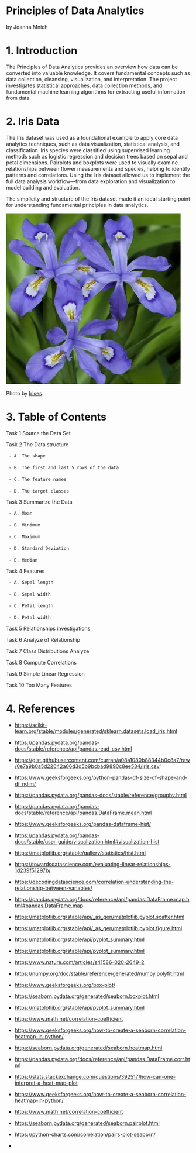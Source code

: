 # Principles of Data Analytics

by Joanna Mnich

# 1. Introduction

The Principles of Data Analytics provides an overview how data can be converted into valuable knowledge. 
It covers fundamental concepts such as data collection, cleansing, visualization, and interpretation.
The project investigates statistical approaches, data collection methods, and fundamental machine learning algorithms for extracting useful information from data. 


# 2. Iris Data

The Iris dataset was used as a foundational example to apply core data analytics techniques, such as data visualization, statistical analysis, and classification.
Iris species were classified using supervised learning methods such as logistic regression and decision trees based on sepal and petal dimensions.
Pairplots and boxplots were used to visually examine relationships between flower measurements and species, helping to identify patterns and correlations.
Using the Iris dataset allowed us to implement the full data analysis workflow—from data exploration and visualization to model building and evaluation.

The simplicity and structure of the Iris dataset made it an ideal starting point for understanding fundamental principles in data analytics.

![ Iris](images/iris2.png)

Photo by <a href="https://www.thespruce.com/irises-for-flower-garden-1315808/" rel="nofollow">Irises</a>.</p> 

# 3. Table of Contents

Task 1  Source the Data Set

Task 2  The Data structure

     - A. The shape
     
     - B. The first and last 5 rows of the data
     
     - C. The feature names
     
     - D. The target classes
     
Task 3  Summarize the Data

     - A. Mean
     
     - B. Minimum
     
     - C. Maximum
     
     - D. Standard Deviation
     
     - E. Median
     
Task 4  Features

     - A. Sepal length
     
     - B. Sepal width
     
     - C. Petal length
     
     - D. Petal width
     
Task 5  Relationships investigations

Task 6  Analyze of Relationship

Task 7  Class Distributions Analyze

Task 8  Compute Correlations

Task 9  Simple Linear Regression

Task 10 Too Many Features


# 4. References

- https://scikit-learn.org/stable/modules/generated/sklearn.datasets.load_iris.html
- https://pandas.pydata.org/pandas-docs/stable/reference/api/pandas.read_csv.html
- https://gist.githubusercontent.com/curran/a08a1080b88344b0c8a7/raw/0e7a9b0a5d22642a06d3d5b9bcbad9890c8ee534/iris.csv'
- https://www.geeksforgeeks.org/python-pandas-df-size-df-shape-and-df-ndim/
- https://pandas.pydata.org/pandas-docs/stable/reference/groupby.html
- https://pandas.pydata.org/pandas-docs/stable/reference/api/pandas.DataFrame.mean.html
- https://www.geeksforgeeks.org/pandas-dataframe-hist/
- https://pandas.pydata.org/pandas-docs/stable/user_guide/visualization.html#visualization-hist
- https://matplotlib.org/stable/gallery/statistics/hist.html
- https://towardsdatascience.com/evaluating-linear-relationships-1d239f51297b/
- https://decodingdatascience.com/correlation-understanding-the-relationship-between-variables/
- https://pandas.pydata.org/docs/reference/api/pandas.DataFrame.map.html#pandas.DataFrame.map
- https://matplotlib.org/stable/api/_as_gen/matplotlib.pyplot.scatter.html
- https://matplotlib.org/stable/api/_as_gen/matplotlib.pyplot.figure.html
- https://matplotlib.org/stable/api/pyplot_summary.html
- https://matplotlib.org/stable/api/pyplot_summary.html
- https://www.nature.com/articles/s41586-020-2649-2
- https://numpy.org/doc/stable/reference/generated/numpy.polyfit.html
- https://www.geeksforgeeks.org/box-plot/
- https://seaborn.pydata.org/generated/seaborn.boxplot.html
- https://matplotlib.org/stable/api/pyplot_summary.html
- https://www.math.net/correlation-coefficient
- https://www.geeksforgeeks.org/how-to-create-a-seaborn-correlation-heatmap-in-python/
- https://seaborn.pydata.org/generated/seaborn.heatmap.html
- https://pandas.pydata.org/docs/reference/api/pandas.DataFrame.corr.html

- https://stats.stackexchange.com/questions/392517/how-can-one-interpret-a-heat-map-plot
- https://www.geeksforgeeks.org/how-to-create-a-seaborn-correlation-heatmap-in-python/
- https://www.math.net/correlation-coefficient
- https://seaborn.pydata.org/generated/seaborn.pairplot.html
- https://python-charts.com/correlation/pairs-plot-seaborn/
- 
